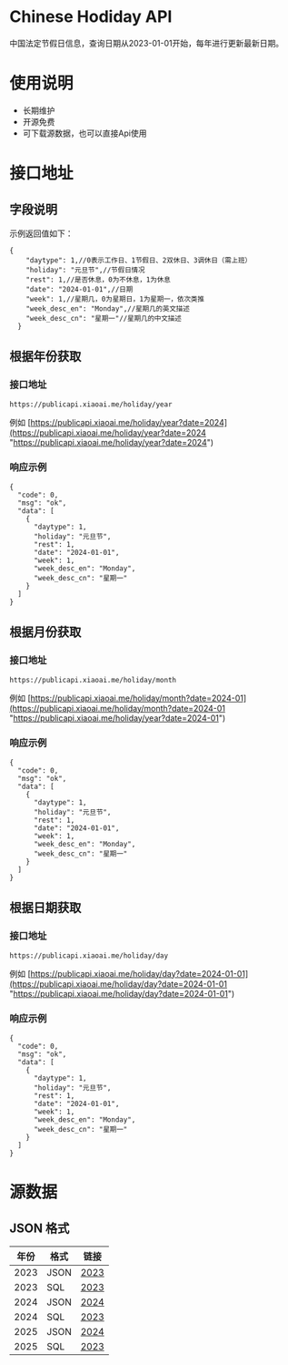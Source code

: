 # Chinese Hodiday API
中国法定节假日信息，查询日期从2023-01-01开始，每年进行更新最新日期。

# 使用说明
* 长期维护
* 开源免费
* 可下载源数据，也可以直接Api使用

# 接口地址
## 字段说明
示例返回值如下：
```
{
    "daytype": 1,//0表示工作日、1节假日、2双休日、3调休日（需上班）
    "holiday": "元旦节",//节假日情况
    "rest": 1,//是否休息，0为不休息，1为休息
    "date": "2024-01-01",//日期
    "week": 1,//星期几，0为星期日，1为星期一，依次类推
    "week_desc_en": "Monday",//星期几的英文描述
    "week_desc_cn": "星期一"//星期几的中文描述
  }
```
## 根据年份获取
### 接口地址
```
https://publicapi.xiaoai.me/holiday/year
```
例如
[https://publicapi.xiaoai.me/holiday/year?date=2024](https://publicapi.xiaoai.me/holiday/year?date=2024 "https://publicapi.xiaoai.me/holiday/year?date=2024")

### 响应示例
```
{
  "code": 0,
  "msg": "ok",
  "data": [
    {
      "daytype": 1,
      "holiday": "元旦节",
      "rest": 1,
      "date": "2024-01-01",
      "week": 1,
      "week_desc_en": "Monday",
      "week_desc_cn": "星期一"
    }
  ]
}
```
## 根据月份获取
### 接口地址
```
https://publicapi.xiaoai.me/holiday/month
```
例如
[https://publicapi.xiaoai.me/holiday/month?date=2024-01](https://publicapi.xiaoai.me/holiday/month?date=2024-01 "https://publicapi.xiaoai.me/holiday/year?date=2024-01")

### 响应示例
```
{
  "code": 0,
  "msg": "ok",
  "data": [
    {
      "daytype": 1,
      "holiday": "元旦节",
      "rest": 1,
      "date": "2024-01-01",
      "week": 1,
      "week_desc_en": "Monday",
      "week_desc_cn": "星期一"
    }
  ]
}
```
## 根据日期获取
### 接口地址
```
https://publicapi.xiaoai.me/holiday/day
```
例如
[https://publicapi.xiaoai.me/holiday/day?date=2024-01-01](https://publicapi.xiaoai.me/holiday/day?date=2024-01-01 "https://publicapi.xiaoai.me/holiday/day?date=2024-01-01")

### 响应示例
```
{
  "code": 0,
  "msg": "ok",
  "data": [
    {
      "daytype": 1,
      "holiday": "元旦节",
      "rest": 1,
      "date": "2024-01-01",
      "week": 1,
      "week_desc_en": "Monday",
      "week_desc_cn": "星期一"
    }
  ]
}
```
# 源数据
## JSON 格式
|  年份 | 格式  |  链接 |
| ------------ | ------------ | ------------ |
|  2023 |  JSON | [2023](https://github.com/tomandjerry136/hodiday/blob/main/data/2023.json "2023") |
|  2023 |  SQL | [2023](https://github.com/tomandjerry136/hodiday/blob/main/data/2023.sql "2023") |
|  2024 |  JSON | [2024](https://github.com/tomandjerry136/hodiday/blob/main/data/2024.json "2024")  |
|  2024 |  SQL | [2023](https://github.com/tomandjerry136/hodiday/blob/main/data/2024.sql "2024") |
|  2025 |  JSON | [2024](https://github.com/tomandjerry136/hodiday/blob/main/data/2025.json "2025")  |
|  2025 |  SQL | [2023](https://github.com/tomandjerry136/hodiday/blob/main/data/2025.sql "2025") |

